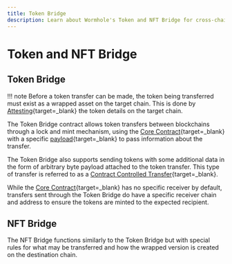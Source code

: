 ```yaml
---
title: Token Bridge 
description: Learn about Wormhole's Token and NFT Bridge for cross-chain transfers using lock and mint mechanisms, ensuring secure and efficient asset movement.
---
```


# Token and NFT Bridge

## Token Bridge

!!! note
    Before a token transfer can be made, the token being transferred must exist as a wrapped asset on the target chain. This is done by [Attesting](/learn/infrastructure/vaas/#attestation){target=\_blank} the token details on the target chain.

The Token Bridge contract allows token transfers between blockchains through a lock and mint mechanism, using the [Core Contract](/learn/messaging/core-contracts/){target=\_blank} with a specific [payload](/learn/infrastructure/vaas/#token-transfer){target=\_blank} to pass information about the transfer. 

The Token Bridge also supports sending tokens with some additional data in the form of arbitrary byte payload attached to the token transfer. This type of transfer is referred to as a [Contract Controlled Transfer](/learn/infrastructure/vaas/#token-transfer-with-message){target=\_blank}.

While the [Core Contract](/learn/messaging/core-contracts/){target=\_blank} has no specific receiver by default, transfers sent through the Token Bridge do have a specific receiver chain and address to ensure the tokens are minted to the expected recipient.

## NFT Bridge

The NFT Bridge functions similarly to the Token Bridge but with special rules for what may be transferred and how the wrapped version is created on the destination chain.
